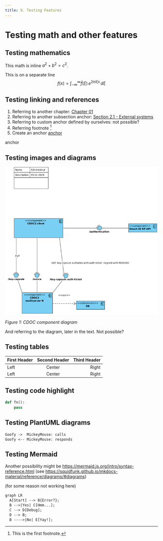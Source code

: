 ```yaml
---
title: 9. Testing Features
---
```


# Testing math and other features

## Testing mathematics

This math is inline $a^2+b^2=c^2$.

This is on a separate line
$$
f(x) = \int_{-\infty}^\infty
\hat f(\xi)\,e^{2 \pi i \xi x}
\,d\xi
$$



## Testing linking and references

1. Referring to another chapter: [Chapter 01](ch01_system_context.md)
2. Referring to another subsection anchor: [Section 2.1 - External systems](ch01_system_context.md#external_systems)
3. Referring to custom anchor defined by ourselves: not possible?
4. Referring footnote [^1]
5. Create an anchor [anchor](#my-anchor)

anchor <a id="my-anchor"></a>

[^1]: This is the first footnote.

## Testing images and diagrams

![minimal](img/SID_minimal.png)

*Figure 1: CDOC component diagram*

And referring to the diagram, later in the text. Not possible?

## Testing tables

First Header | Second Header | Third Header
:----------- |:-------------:| -----------:
Left         | Center        | Right
Left         | Center        | Right

## Testing code highlight

```python
def fn():
    pass
```

## Testing PlantUML diagrams

```plantuml
Goofy ->  MickeyMouse: calls
Goofy <-- MickeyMouse: responds
```
## Testing Mermaid

Another possibility might be <https://mermaid.js.org/intro/syntax-reference.html> (see 
<https://squidfunk.github.io/mkdocs-material/reference/diagrams/#diagrams>)

(for some reason not working here)

```mermaid
graph LR
  A[Start] --> B{Error?};
  B -->|Yes| C[Hmm...];
  C --> D[Debug];
  D --> B;
  B ---->|No| E[Yay!];
```
